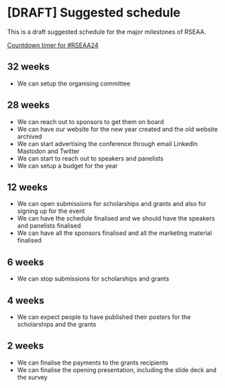 # [DRAFT] Suggested schedule

This is a draft suggested schedule for the major milestones of RSEAA.

[Countdown timer for #RSEAA24]([https://www.tickcounter.com/widget/countdown/5077930](https://www.timeanddate.com/countdown/generic?iso=20240911T1230&p0=152&msg=RSEAA24&ud=1&font=sanserif))

## 32 weeks

- We can setup the organising committee

## 28 weeks
- We can reach out to sponsors to get them on board
- We can have our website for the new year created and the old website archived
- We can start advertising the conference through email LinkedIn Mastodon and Twitter
- We can start to reach out to speakers and panelists
- We can setup a budget for the year

## 12 weeks
- We can open submissions for scholarships and grants and also for signing up for the event
- We can have the schedule finalised and we should have the speakers and panelists finalised
- We can have all the sponsors finalised and all the marketing material finalised


## 6 weeks
- We can stop submissions for scholarships and grants

## 4 weeks
- We can expect people to have published their posters for the scholarships and the grants

## 2 weeks 
- We can finalise the payments to the grants recipients
- We can finalise the opening presentation, including the slide deck and the survey
